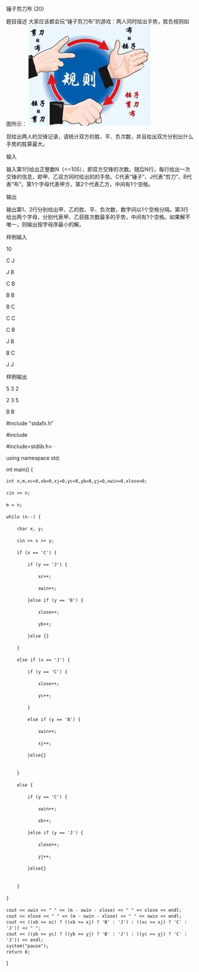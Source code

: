 锤子剪刀布 (20)

题目描述
大家应该都会玩“锤子剪刀布”的游戏：两人同时给出手势，胜负规则如图所示：
![图片](https://github.com/EchoDemo/algorithm-notes/blob/master/Unit3/3.1_experiment.txt/image/play.png)




现给出两人的交锋记录，请统计双方的胜、平、负次数，并且给出双方分别出什么手势的胜算最大。

输入

输入第1行给出正整数N（<=105），即双方交锋的次数。随后N行，每行给出一次交锋的信息，即甲、乙双方同时给出的的手势。C代表“锤子”、J代表“剪刀”、B代表“布”，第1个字母代表甲方，第2个代表乙方，中间有1个空格。

输出

输出第1、2行分别给出甲、乙的胜、平、负次数，数字间以1个空格分隔。第3行给出两个字母，分别代表甲、乙获胜次数最多的手势，中间有1个空格。如果解不唯一，则输出按字母序最小的解。

样例输入

10

C J

J B

C B

B B

B C

C C

C B

J B

B C

J J

样例输出

5 3 2

2 3 5

B B



#include "stdafx.h"

#include<iostream>
	
#include<stdlib.h>

using namespace std;


int main() {

	int n,m,xc=0,xb=0,xj=0,yc=0,yb=0,yj=0,xwin=0,xlose=0;
	
	cin >> n;
	
	m = n;
	
	while (n--) {
	
		char x, y;
		
		cin >> x >> y;
		
		if (x == 'C') {
		
			if (y == 'J') {
			
				xc++;
				
				xwin++;
				
			}else if (y == 'B') {
			
				xlose++;
				
				yb++;
				
			}else {}
			
		}
		
		else if (x == 'J') {
		
			if (y == 'C') {
			
				xlose++;
				
				yc++;
				
			}
			
			else if (y == 'B') {
			
				xwin++;
				
				xj++;
				
			}else{}
			
		
		}
		
		else {
		
			if (y == 'C') {
			
				xwin++;
				
				xb++;
				
			}else if (y == 'J') {
			
				xlose++;
				
				yj++;
				
			}else{}
			
		
		}
		
	}
	
	cout << xwin << " " << (m - xwin - xlose) << " " << xlose << endl;
	cout << xlose << " " << (m - xwin - xlose) << " " << xwin << endl;
	cout << ((xb >= xc) ? ((xb >= xj) ? 'B' : 'J') : ((xc >= xj) ? 'C' : 'J')) << " ";
	cout << ((yb >= yc) ? ((yb >= yj) ? 'B' : 'J') : ((yc >= yj) ? 'C' : 'J')) << endl;
	system("pause");
	return 0;
}
